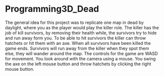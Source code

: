# Programming3D_Dead
The general idea for this project was to replicate one map in dead by daylight, where you as the player would play the killer role. The killer has the job of kill survivors, by removing their health while, the survivors try to hide and run away form you. To be able to hit survivors the killer can throw hatchets or hit them with an axe. When all survivors have been killed the game ends. Survivors will run away from the killer when they spot them else, they will wander around the map. The controls for the game are WASD for movement. You look around with the camera using a mouse. You swing the axe on the left mouse button and throw hatchets by clicking the right mouse button.
